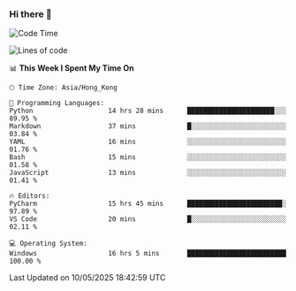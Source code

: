 ### Hi there 👋

<!--
**RoiexLee/RoiexLee** is a ✨ _special_ ✨ repository because its `README.md` (this file) appears on your GitHub profile.

Here are some ideas to get you started:

- 🔭 I’m currently working on ...
- 🌱 I’m currently learning ...
- 👯 I’m looking to collaborate on ...
- 🤔 I’m looking for help with ...
- 💬 Ask me about ...
- 📫 How to reach me: ...
- 😄 Pronouns: ...
- ⚡ Fun fact: ...
-->

<!--START_SECTION:waka-->
![Code Time](http://img.shields.io/badge/Code%20Time-1%2C152%20hrs%2030%20mins-blue)

![Lines of code](https://img.shields.io/badge/From%20Hello%20World%20I%27ve%20Written-41.6%20thousand%20lines%20of%20code-blue)

📊 **This Week I Spent My Time On** 

```text
🕑︎ Time Zone: Asia/Hong_Kong

💬 Programming Languages: 
Python                   14 hrs 28 mins      ██████████████████████░░░   89.95 % 
Markdown                 37 mins             █░░░░░░░░░░░░░░░░░░░░░░░░   03.84 % 
YAML                     16 mins             ░░░░░░░░░░░░░░░░░░░░░░░░░   01.76 % 
Bash                     15 mins             ░░░░░░░░░░░░░░░░░░░░░░░░░   01.58 % 
JavaScript               13 mins             ░░░░░░░░░░░░░░░░░░░░░░░░░   01.41 % 

🔥 Editors: 
PyCharm                  15 hrs 45 mins      ████████████████████████░   97.89 % 
VS Code                  20 mins             █░░░░░░░░░░░░░░░░░░░░░░░░   02.11 % 

💻 Operating System: 
Windows                  16 hrs 5 mins       █████████████████████████   100.00 % 
```


 Last Updated on 10/05/2025 18:42:59 UTC
<!--END_SECTION:waka-->
